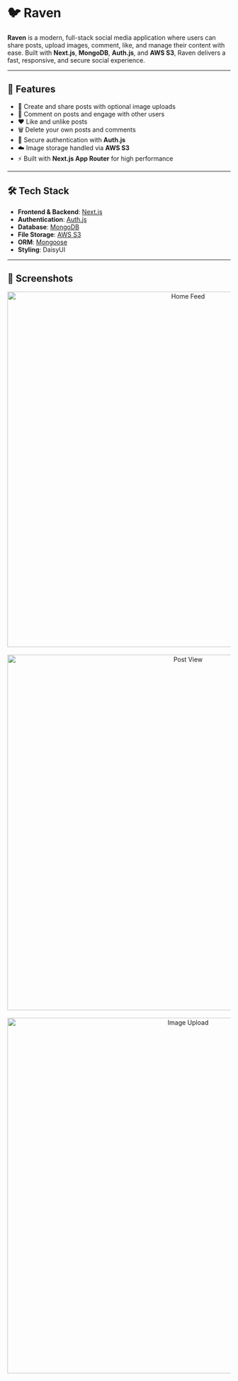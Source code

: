# 🐦 Raven

**Raven** is a modern, full-stack social media application where users can share posts, upload images, comment, like, and manage their content with ease. Built with **Next.js**, **MongoDB**, **Auth.js**, and **AWS S3**, Raven delivers a fast, responsive, and secure social experience.

---

## 🚀 Features

- 📝 Create and share posts with optional image uploads  
- 💬 Comment on posts and engage with other users  
- ❤️ Like and unlike posts  
- 🗑 Delete your own posts and comments  
- 🔐 Secure authentication with **Auth.js**  
- ☁️ Image storage handled via **AWS S3**  
- ⚡ Built with **Next.js App Router** for high performance

---

## 🛠 Tech Stack

- **Frontend & Backend**: [Next.js](https://nextjs.org/)
- **Authentication**: [Auth.js](https://authjs.dev/)
- **Database**: [MongoDB](https://www.mongodb.com/)
- **File Storage**: [AWS S3](https://aws.amazon.com/s3/)
- **ORM**: [Mongoose](https://mongoosejs.com/)
- **Styling**: DaisyUI
---

## 📸 Screenshots

<div align="center">
  <img src="https://github.com/user-attachments/assets/8e311898-ee03-4063-9d08-dbded9d5082d" width="800" alt="Home Feed" />
  <br/><br/>
  <img src="https://github.com/user-attachments/assets/edaa24d4-6f72-4101-9ffc-432fe2849b00" width="800" alt="Post View" />
  <br/><br/>
  <img src="https://github.com/user-attachments/assets/302cf6a2-5b02-44f4-8ef5-098ac53c1862" width="800" alt="Image Upload" />
</div>



